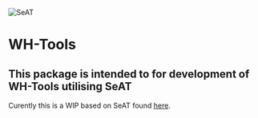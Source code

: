 ![SeAT](http://i.imgur.com/aPPOxSK.png)
# WH-Tools

## This package is intended to for development of WH-Tools utilising SeAT
Curently this is a WIP based on SeAT found [here](https://github.com/eveseat/seat).
